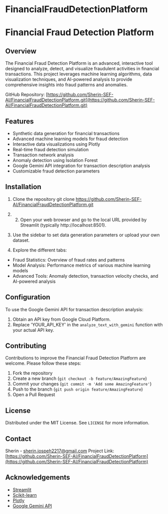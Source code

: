 # FinancialFraudDetectionPlatform

# Financial Fraud Detection Platform

## Overview
The Financial Fraud Detection Platform is an advanced, interactive tool designed to analyze, detect, and visualize fraudulent activities in financial transactions. This project leverages machine learning algorithms, data visualization techniques, and AI-powered analysis to provide comprehensive insights into fraud patterns and anomalies.

GitHub Repository: [https://github.com/Sherin-SEF-AI/FinancialFraudDetectionPlatform.git](https://github.com/Sherin-SEF-AI/FinancialFraudDetectionPlatform.git)

## Features
- Synthetic data generation for financial transactions
- Advanced machine learning models for fraud detection
- Interactive data visualizations using Plotly
- Real-time fraud detection simulation
- Transaction network analysis
- Anomaly detection using Isolation Forest
- Google Gemini API integration for transaction description analysis
- Customizable fraud detection parameters

## Installation

1. Clone the repository  git clone https://github.com/Sherin-SEF-AI/FinancialFraudDetectionPlatform.git
2. 2. Open your web browser and go to the local URL provided by Streamlit (typically http://localhost:8501).

3. Use the sidebar to set data generation parameters or upload your own dataset.

4. Explore the different tabs:
- Fraud Statistics: Overview of fraud rates and patterns
- Model Analysis: Performance metrics of various machine learning models
- Advanced Tools: Anomaly detection, transaction velocity checks, and AI-powered analysis

## Configuration

To use the Google Gemini API for transaction description analysis:

1. Obtain an API key from Google Cloud Platform.
2. Replace 'YOUR_API_KEY' in the `analyze_text_with_gemini` function with your actual API key.

## Contributing

Contributions to improve the Financial Fraud Detection Platform are welcome. Please follow these steps:

1. Fork the repository
2. Create a new branch (`git checkout -b feature/AmazingFeature`)
3. Commit your changes (`git commit -m 'Add some AmazingFeature'`)
4. Push to the branch (`git push origin feature/AmazingFeature`)
5. Open a Pull Request

## License

Distributed under the MIT License. See `LICENSE` for more information.

## Contact

Sherin - sherin.jospeh2217@gmail.com
Project Link: [https://github.com/Sherin-SEF-AI/FinancialFraudDetectionPlatform](https://github.com/Sherin-SEF-AI/FinancialFraudDetectionPlatform)

## Acknowledgements

- [Streamlit](https://streamlit.io/)
- [Scikit-learn](https://scikit-learn.org/)
- [Plotly](https://plotly.com/)
- [Google Gemini API](https://cloud.google.com/gemini)
